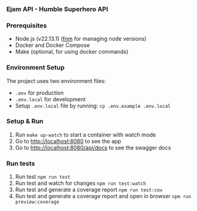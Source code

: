 ### Ejam API - Humble Superhero API

### Prerequisites
- Node.js (v22.13.1) ([fnm](https://github.com/Schniz/fnm) for managing node versions)
- Docker and Docker Compose
- Make (optional, for using docker commands)

### Environment Setup
The project uses two environment files:
- `.env` for production
- `.env.local` for development
- Setup `.env.local` file by running: `cp .env.example .env.local`

### Setup & Run
1. Run `make up-watch` to start a container with watch mode
2. Go to [http://localhost:8080](http://localhost:8080) to see the app
3. Go to [http://localhost:8080/api/docs](http://localhost:8080/api/docs) to see the swagger docs

### Run tests

1. Run test  `npm run test`
2. Run test and watch for changes `npm run test:watch`
3. Run test and generate a coverage report `npm run test:cov`
4. Run test and generate a coverage report and open in browser `npm run preview:coverage`

